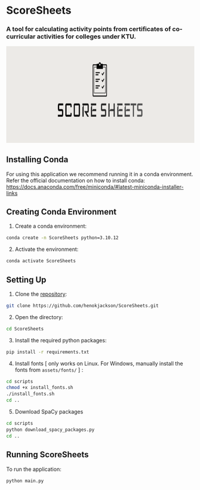# ScoreSheets
### A tool for calculating activity points from certificates of co-curricular activities for colleges under KTU.
<div align="center">
  <img src="assets/logo/logo.png" alt="Logo" width="900" height="258.3">
</div>

## Installing Conda

For using this application we recommend running it in a conda environment.
Refer the official documentation on how to install conda: https://docs.anaconda.com/free/miniconda/#latest-miniconda-installer-links

## Creating Conda Environment

1. Create a conda environment:
```bash
conda create -n ScoreSheets python=3.10.12
```
2. Activate the environment:
```bash
conda activate ScoreSheets
```

## Setting Up
1.  Clone the [repository](https://github.com/henokjackson/ScoreSheets):
```bash
git clone https://github.com/henokjackson/ScoreSheets.git
```
2. Open the directory:
```bash
cd ScoreSheets
```
3. Install the required python packages:
```bash
pip install -r requirements.txt
```
4. Install fonts \[ only works on Linux. For Windows, manually install the fonts from ```assets/fonts/``` \] :
```bash
cd scripts
chmod +x install_fonts.sh
./install_fonts.sh
cd ..
```
5. Download SpaCy packages
```bash
cd scripts
python download_spacy_packages.py
cd ..
```

## Running ScoreSheets
To run the application:
```bash
python main.py
```
